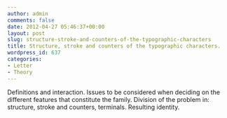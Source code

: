 ```yaml
---
author: admin
comments: false
date: 2012-04-27 05:46:37+00:00
layout: post
slug: structure-stroke-and-counters-of-the-typographic-characters
title: Structure, stroke and counters of the typographic characters.
wordpress_id: 637
categories:
- Letter
- Theory
---
```


Definitions and interaction. Issues to be considered when deciding on the different features that constitute the family. Division of the problem in: structure, stroke and counters, terminals. Resulting identity.
